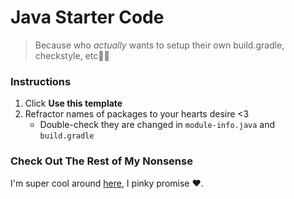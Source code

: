 # Java Starter Code
> Because who *actually* wants to setup their own build.gradle, checkstyle, etc🤭😭

### Instructions
1. Click **Use this template**
2. Refractor names of packages to your hearts desire <3
   - Double-check they are changed in `module-info.java` and `build.gradle`

  
### Check Out The Rest of My Nonsense
I'm super cool around [here](https://github.com/Mandy-cyber), I pinky promise ❤️.

